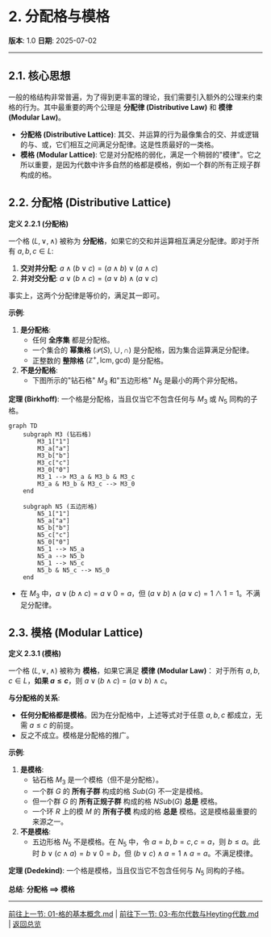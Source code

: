 # 2. 分配格与模格

**版本**: 1.0
**日期**: 2025-07-02

---

## 2.1. 核心思想

一般的格结构非常普遍，为了得到更丰富的理论，我们需要引入额外的公理来约束格的行为。其中最重要的两个公理是 **分配律 (Distributive Law)** 和 **模律 (Modular Law)**。

* **分配格 (Distributive Lattice)**: 其交、并运算的行为最像集合的交、并或逻辑的与、或，它们相互之间满足分配律。这是性质最好的一类格。
* **模格 (Modular Lattice)**: 它是对分配格的弱化，满足一个稍弱的"模律"。它之所以重要，是因为代数中许多自然的格都是模格，例如一个群的所有正规子群构成的格。

## 2.2. 分配格 (Distributive Lattice)

**定义 2.2.1 (分配格)**

一个格 $(L, \vee, \wedge)$ 被称为 **分配格**，如果它的交和并运算相互满足分配律。即对于所有 $a, b, c \in L$:

1. **交对并分配**: $a \wedge (b \vee c) = (a \wedge b) \vee (a \wedge c)$
2. **并对交分配**: $a \vee (b \wedge c) = (a \vee b) \wedge (a \vee c)$

事实上，这两个分配律是等价的，满足其一即可。

**示例**:

1. **是分配格**:
    * 任何 **全序集** 都是分配格。
    * 一个集合的 **幂集格** $(\mathcal{P}(S), \cup, \cap)$ 是分配格，因为集合运算满足分配律。
    * 正整数的 **整除格** $(\mathbb{Z}^+, \text{lcm}, \text{gcd})$ 是分配格。
2. **不是分配格**:
    * 下图所示的"钻石格" $M_3$ 和"五边形格" $N_5$ 是最小的两个非分配格。

**定理 (Birkhoff)**: 一个格是分配格，当且仅当它不包含任何与 $M_3$ 或 $N_5$ 同构的子格。

```mermaid
graph TD
    subgraph M3 (钻石格)
        M3_1["1"]
        M3_a["a"]
        M3_b["b"]
        M3_c["c"]
        M3_0["0"]
        M3_1 --> M3_a & M3_b & M3_c
        M3_a & M3_b & M3_c --> M3_0
    end

    subgraph N5 (五边形格)
        N5_1["1"]
        N5_a["a"]
        N5_b["b"]
        N5_c["c"]
        N5_0["0"]
        N5_1 --> N5_a
        N5_a --> N5_b
        N5_1 --> N5_c
        N5_b & N5_c --> N5_0
    end
```

* 在 $M_3$ 中，$a \vee (b \wedge c) = a \vee 0 = a$，但 $(a \vee b) \wedge (a \vee c) = 1 \wedge 1 = 1$。不满足分配律。

## 2.3. 模格 (Modular Lattice)

**定义 2.3.1 (模格)**

一个格 $(L, \vee, \wedge)$ 被称为 **模格**，如果它满足 **模律 (Modular Law)**：
对于所有 $a, b, c \in L$，**如果 $a \le c$**，则 $a \vee (b \wedge c) = (a \vee b) \wedge c$。

**与分配格的关系**:

* **任何分配格都是模格**。因为在分配格中，上述等式对于任意 $a,b,c$ 都成立，无需 $a \le c$ 的前提。
* 反之不成立。模格是分配格的推广。

**示例**:

1. **是模格**:
    * 钻石格 $M_3$ 是一个模格（但不是分配格）。
    * 一个群 $G$ 的 **所有子群** 构成的格 $Sub(G)$ 不一定是模格。
    * 但一个群 $G$ 的 **所有正规子群** 构成的格 $NSub(G)$ **总是** 模格。
    * 一个环 $R$ 上的模 $M$ 的 **所有子模** 构成的格 **总是** 模格。这是模格最重要的来源之一。
2. **不是模格**:
    * 五边形格 $N_5$ 不是模格。在 $N_5$ 中，令 $a=b, b=c, c=a$，则 $b \le a$。此时 $b \vee (c \wedge a) = b \vee 0 = b$，但 $(b \vee c) \wedge a = 1 \wedge a = a$。不满足模律。

**定理 (Dedekind)**: 一个格是模格，当且仅当它不包含任何与 $N_5$ 同构的子格。

**总结**:
**分配格 $\implies$ 模格**

---
[前往上一节: 01-格的基本概念.md](./01-格的基本概念.md) | [前往下一节: 03-布尔代数与Heyting代数.md](./03-布尔代数与Heyting代数.md) | [返回总览](./00-格论总览.md)
